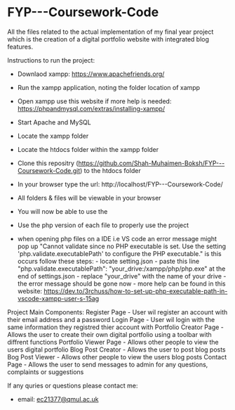 # FYP---Coursework-Code
All the files related to the actual implementation of my final year project which is the creation of a digital portfolio website with integrated blog features. 

Instructions to run the project:

- Downlaod xampp: https://www.apachefriends.org/
- Run the xampp application, noting the folder location of xampp
- Open xampp use this website if more help is needed: https://phpandmysql.com/extras/installing-xampp/
- Start Apache and MySQL
- Locate the xampp folder 
- Locate the htdocs folder within the xampp folder
- Clone this repositry (https://github.com/Shah-Muhaimen-Boksh/FYP---Coursework-Code.git) to the htdocs folder
- In your browser type the url: http://localhost/FYP---Coursework-Code/
- All folders & files will be viewable in your browser
- You will now be able to use the 
- Use the php version of each file to properly use the project

- when opening php files on a IDE i.e VS code an error message might pop up 
    "Cannot validate since no PHP executable is set. Use the setting 'php.validate.executablePath' to configure the PHP executable."
    is this occurs follow these steps:
        - locate setting.json
        - paste this line "php.validate.executablePath": "your_drive:/xampp/php/php.exe" at the end of settings.json
        - replace "your_drive" with the name of your drive
        - the error message should be gone now
        - more help can be found in this website: https://dev.to/3rchuss/how-to-set-up-php-executable-path-in-vscode-xampp-user-s-15ag

Project Main Components: 
Register Page - User wil register an account with their email address and a password 
Login Page - User wil login with the same information they registred thier account with
Portfolio Creator Page - Allows the user to create their own digital portfolio using a toolbar with diffrent functions
Portfolio Viewer Page - Allows other people to view the users digital portfolio
Blog Post Creator - Allows the user to post blog posts
Bog Post Viewer - Allows other people to view the users blog posts
Contact Page - Allows the user to send messages to admin for any questions, complaints or suggestions 

If any quries or questions please contact me:
 - email: ec21377@qmul.ac.uk
